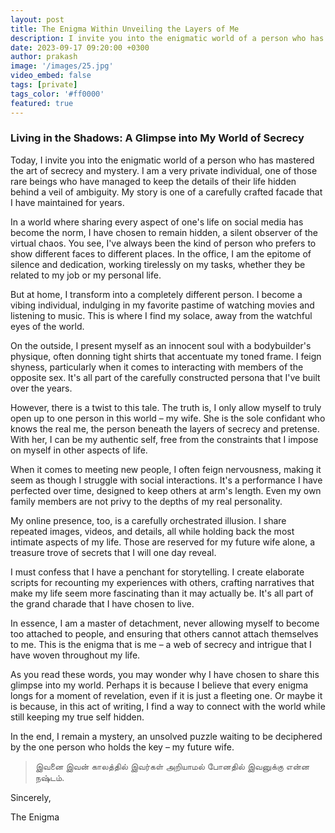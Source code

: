 ```yaml
---
layout: post
title: The Enigma Within Unveiling the Layers of Me
description: I invite you into the enigmatic world of a person who has mastered the art of secrecy and mystery
date: 2023-09-17 09:20:00 +0300
author: prakash
image: '/images/25.jpg'
video_embed: false
tags: [private]
tags_color: '#ff0000'
featured: true
---
```


### Living in the Shadows: A Glimpse into My World of Secrecy

Today, I invite you into the enigmatic world of a person who has mastered the art of secrecy and mystery. I am a very private individual, one of those rare beings who have managed to keep the details of their life hidden behind a veil of ambiguity. My story is one of a carefully crafted facade that I have maintained for years.

In a world where sharing every aspect of one's life on social media has become the norm, I have chosen to remain hidden, a silent observer of the virtual chaos. You see, I've always been the kind of person who prefers to show different faces to different places. In the office, I am the epitome of silence and dedication, working tirelessly on my tasks, whether they be related to my job or my personal life.

But at home, I transform into a completely different person. I become a vibing individual, indulging in my favorite pastime of watching movies and listening to music. This is where I find my solace, away from the watchful eyes of the world.

On the outside, I present myself as an innocent soul with a bodybuilder's physique, often donning tight shirts that accentuate my toned frame. I feign shyness, particularly when it comes to interacting with members of the opposite sex. It's all part of the carefully constructed persona that I've built over the years.

However, there is a twist to this tale. The truth is, I only allow myself to truly open up to one person in this world – my wife. She is the sole confidant who knows the real me, the person beneath the layers of secrecy and pretense. With her, I can be my authentic self, free from the constraints that I impose on myself in other aspects of life.

When it comes to meeting new people, I often feign nervousness, making it seem as though I struggle with social interactions. It's a performance I have perfected over time, designed to keep others at arm's length. Even my own family members are not privy to the depths of my real personality.

My online presence, too, is a carefully orchestrated illusion. I share repeated images, videos, and details, all while holding back the most intimate aspects of my life. Those are reserved for my future wife alone, a treasure trove of secrets that I will one day reveal.

I must confess that I have a penchant for storytelling. I create elaborate scripts for recounting my experiences with others, crafting narratives that make my life seem more fascinating than it may actually be. It's all part of the grand charade that I have chosen to live.

In essence, I am a master of detachment, never allowing myself to become too attached to people, and ensuring that others cannot attach themselves to me. This is the enigma that is me – a web of secrecy and intrigue that I have woven throughout my life.

As you read these words, you may wonder why I have chosen to share this glimpse into my world. Perhaps it is because I believe that every enigma longs for a moment of revelation, even if it is just a fleeting one. Or maybe it is because, in this act of writing, I find a way to connect with the world while still keeping my true self hidden.

In the end, I remain a mystery, an unsolved puzzle waiting to be deciphered by the one person who holds the key – my future wife.

> இவனை இவன் காலத்தில் இவர்கள் அறியாமல் போனதில் இவனுக்கு என்ன நஷ்டம்.

Sincerely,

The Enigma